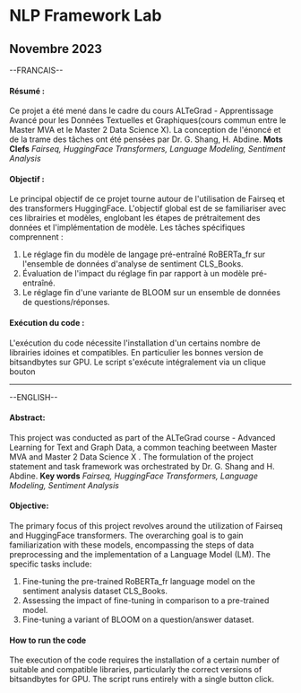 # NLP Framework Lab
## Novembre 2023 

--FRANCAIS--

#### Résumé :

Ce projet a été mené dans le cadre du cours ALTeGrad - Apprentissage Avancé pour les Données Textuelles et Graphiques(cours commun entre le Master MVA et le Master 2 Data Science X). La conception de l'énoncé et de la trame des tâches ont été pensées par Dr. G. Shang, H. Abdine.
**Mots Clefs** *Fairseq, HuggingFace Transformers, Language Modeling, Sentiment Analysis*

#### Objectif :

Le principal objectif de ce projet tourne autour de l'utilisation de Fairseq et des transformers HuggingFace. L'objectif global est de se familiariser avec ces librairies et modèles, englobant les étapes de prétraitement des données et l'implémentation de modèle. Les tâches spécifiques comprennent :

1. Le réglage fin du modèle de langage pré-entraîné RoBERTa_fr sur l'ensemble de données d'analyse de sentiment CLS_Books.
2. Évaluation de l'impact du réglage fin par rapport à un modèle pré-entraîné.
3. Le réglage fin d'une variante de BLOOM sur un ensemble de données de questions/réponses.

#### Exécution du code :

L'exécution du code nécessite l'installation d'un certains nombre de librairies idoines et compatibles. En particulier les bonnes version de bitsandbytes sur GPU. Le script s'exécute intégralement via un clique bouton

---------------------------------------------

--ENGLISH--

#### Abstract:

This project was conducted as part of the ALTeGrad course - Advanced Learning for Text and Graph Data, a common teaching beetween Master MVA and Master 2 Data Science X . The formulation of the project statement and task framework was orchestrated by Dr. G. Shang and H. Abdine.
**Key words** *Fairseq, HuggingFace Transformers, Language Modeling, Sentiment Analysis*

#### Objective:

The primary focus of this project revolves around the utilization of Fairseq and HuggingFace transformers. The overarching goal is to gain familiarization with these models, encompassing the steps of data preprocessing and the implementation of a Language Model (LM). The specific tasks include:

1. Fine-tuning the pre-trained RoBERTa_fr language model on the sentiment analysis dataset CLS_Books.
2. Assessing the impact of fine-tuning in comparison to a pre-trained model.
3. Fine-tuning a variant of BLOOM on a question/answer dataset.

#### How to run the code

The execution of the code requires the installation of a certain number of suitable and compatible libraries, particularly the correct versions of bitsandbytes for GPU. The script runs entirely with a single button click.
